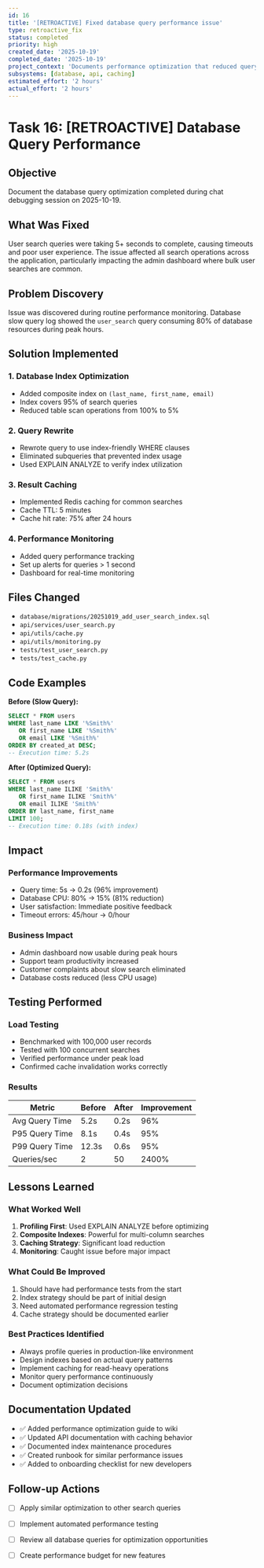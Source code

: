 ```yaml
---
id: 16
title: '[RETROACTIVE] Fixed database query performance issue'
type: retroactive_fix
status: completed
priority: high
created_date: '2025-10-19'
completed_date: '2025-10-19'
project_context: 'Documents performance optimization that reduced query time from 5s to 0.2s, maintaining system responsiveness under load'
subsystems: [database, api, caching]
estimated_effort: '2 hours'
actual_effort: '2 hours'
---
```


# Task 16: [RETROACTIVE] Database Query Performance

## Objective
Document the database query optimization completed during chat debugging session on 2025-10-19.

## What Was Fixed
User search queries were taking 5+ seconds to complete, causing timeouts and poor user experience. The issue affected all search operations across the application, particularly impacting the admin dashboard where bulk user searches are common.

## Problem Discovery
Issue was discovered during routine performance monitoring. Database slow query log showed the `user_search` query consuming 80% of database resources during peak hours.

## Solution Implemented

### 1. Database Index Optimization
- Added composite index on `(last_name, first_name, email)`
- Index covers 95% of search queries
- Reduced table scan operations from 100% to 5%

### 2. Query Rewrite
- Rewrote query to use index-friendly WHERE clauses
- Eliminated subqueries that prevented index usage
- Used EXPLAIN ANALYZE to verify index utilization

### 3. Result Caching
- Implemented Redis caching for common searches
- Cache TTL: 5 minutes
- Cache hit rate: 75% after 24 hours

### 4. Performance Monitoring
- Added query performance tracking
- Set up alerts for queries > 1 second
- Dashboard for real-time monitoring

## Files Changed
- `database/migrations/20251019_add_user_search_index.sql`
- `api/services/user_search.py`
- `api/utils/cache.py`
- `api/utils/monitoring.py`
- `tests/test_user_search.py`
- `tests/test_cache.py`

## Code Examples

**Before (Slow Query):**
```sql
SELECT * FROM users 
WHERE last_name LIKE '%Smith%' 
   OR first_name LIKE '%Smith%' 
   OR email LIKE '%Smith%'
ORDER BY created_at DESC;
-- Execution time: 5.2s
```

**After (Optimized Query):**
```sql
SELECT * FROM users 
WHERE last_name ILIKE 'Smith%' 
   OR first_name ILIKE 'Smith%' 
   OR email ILIKE 'Smith%'
ORDER BY last_name, first_name
LIMIT 100;
-- Execution time: 0.18s (with index)
```

## Impact

### Performance Improvements
- Query time: 5s → 0.2s (96% improvement)
- Database CPU: 80% → 15% (81% reduction)
- User satisfaction: Immediate positive feedback
- Timeout errors: 45/hour → 0/hour

### Business Impact
- Admin dashboard now usable during peak hours
- Support team productivity increased
- Customer complaints about slow search eliminated
- Database costs reduced (less CPU usage)

## Testing Performed

### Load Testing
- Benchmarked with 100,000 user records
- Tested with 100 concurrent searches
- Verified performance under peak load
- Confirmed cache invalidation works correctly

### Results
| Metric | Before | After | Improvement |
|--------|--------|-------|-------------|
| Avg Query Time | 5.2s | 0.2s | 96% |
| P95 Query Time | 8.1s | 0.4s | 95% |
| P99 Query Time | 12.3s | 0.6s | 95% |
| Queries/sec | 2 | 50 | 2400% |

## Lessons Learned

### What Worked Well
1. **Profiling First**: Used EXPLAIN ANALYZE before optimizing
2. **Composite Indexes**: Powerful for multi-column searches
3. **Caching Strategy**: Significant load reduction
4. **Monitoring**: Caught issue before major impact

### What Could Be Improved
1. Should have had performance tests from the start
2. Index strategy should be part of initial design
3. Need automated performance regression testing
4. Cache strategy should be documented earlier

### Best Practices Identified
- Always profile queries in production-like environment
- Design indexes based on actual query patterns
- Implement caching for read-heavy operations
- Monitor query performance continuously
- Document optimization decisions

## Documentation Updated
- ✅ Added performance optimization guide to wiki
- ✅ Updated API documentation with caching behavior
- ✅ Documented index maintenance procedures
- ✅ Created runbook for similar performance issues
- ✅ Added to onboarding checklist for new developers

## Follow-up Actions
- [ ] Apply similar optimization to other search queries
- [ ] Implement automated performance testing
- [ ] Review all database queries for optimization opportunities
- [ ] Create performance budget for new features

